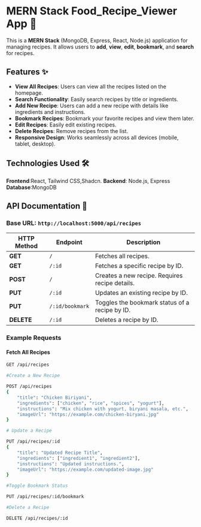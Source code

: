 # MERN Stack Food_Recipe_Viewer App 🍕

This is a **MERN Stack** (MongoDB, Express, React, Node.js) application for managing recipes. It allows users to **add**, **view**, **edit**, **bookmark**, and **search** for recipes.

## Features ✨

- **View All Recipes**: Users can view all the recipes listed on the homepage.
- **Search Functionality**: Easily search recipes by title or ingredients.
- **Add New Recipe**: Users can add a new recipe with details like ingredients and instructions.
- **Bookmark Recipes**: Bookmark your favorite recipes and view them later.
- **Edit Recipes**: Easily edit existing recipes.
- **Delete Recipes**: Remove recipes from the list.
- **Responsive Design**: Works seamlessly across all devices (mobile, tablet, desktop).

## Technologies Used 🛠️
**Frontend**:React, Tailwind CSS,Shadcn.
**Backend**: Node.js, Express
**Database**:MongoDB

## API Documentation 📡

### Base URL: `http://localhost:5000/api/recipes`

| HTTP Method | Endpoint           | Description                                          |
|-------------|--------------------|------------------------------------------------------|
| **GET**     | `/`                | Fetches all recipes.                                |
| **GET**     | `/:id`             | Fetches a specific recipe by ID.                     |
| **POST**    | `/`                | Creates a new recipe. Requires recipe details.       |
| **PUT**     | `/:id`             | Updates an existing recipe by ID.                    |
| **PUT**     | `/:id/bookmark`    | Toggles the bookmark status of a recipe by ID.       |
| **DELETE**  | `/:id`             | Deletes a recipe by ID.                              |

### Example Requests

#### Fetch All Recipes
```bash
GET /api/recipes

#Create a New Recipe

POST /api/recipes
{
    "title": "Chicken Biriyani",
    "ingredients": ["chicken", "rice", "spices", "yogurt"],
    "instructions": "Mix chicken with yogurt, biryani masala, etc.",
    "imageUrl": "https://example.com/chicken-biryani.jpg"
}

# Update a Recipe

PUT /api/recipes/:id
{
    "title": "Updated Recipe Title",
    "ingredients": ["ingredient1", "ingredient2"],
    "instructions": "Updated instructions.",
    "imageUrl": "https://example.com/updated-image.jpg"
}

#Toggle Bookmark Status

PUT /api/recipes/:id/bookmark

#Delete a Recipe

DELETE /api/recipes/:id
